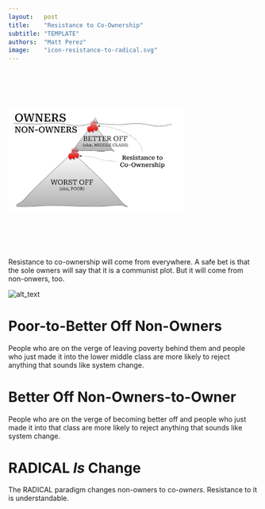 ```yaml
---
layout:   post
title:    "Resistance to Co-Ownership"
subtitle: "TEMPLATE"
authors:  "Matt Perez"
image:    "icon-resistance-to-radical.svg"
---
```


<div style="display:none;">
 <p>Resistance to co-ownership will come from everywhere. A safe bet is that the sole owners will say that it is a communist plot. But it will come from non-onwers, too.</p>
</div>

<h1>&nbsp;</h1>
<div class="_center">
 <img
  src="/assets/img/resistance-to-radical.svg"
  width="70%"
  alt="">
 </div>

<h1>&nbsp;</h1>
 <p>Resistance to co-ownership will come from everywhere. A safe bet is that the sole owners will say that it is a communist plot. But it will come from non-onwers, too.</p>

<img src="images/image1.png" width="" alt="alt_text" title="image_tooltip">

<h1>Poor-to-Better Off Non-Owners</h1>
 <p>People who are on the verge of leaving poverty behind them and people who just made it into the lower middle class are more likely to reject anything that sounds like system change.</p>

<h1>Better Off Non-Owners-to-Owner</h1>
 <p>People who are on the verge of becoming better off and people who just made it into that class are more likely to reject anything that sounds like system change.</p>

<h1><span class="_paradigm">RADICAL<span> <em>Is</em> Change</h1>
 <p>The <span class="_paradigm">RADICAL<span> paradigm changes non-owners to co-<em>owners</em>. Resistance to it is understandable.</p>
